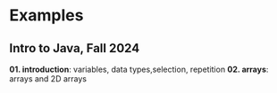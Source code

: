 # Examples
## Intro to Java, Fall 2024

**01. introduction**: variables, data types,selection, repetition
**02. arrays**: arrays and 2D arrays

